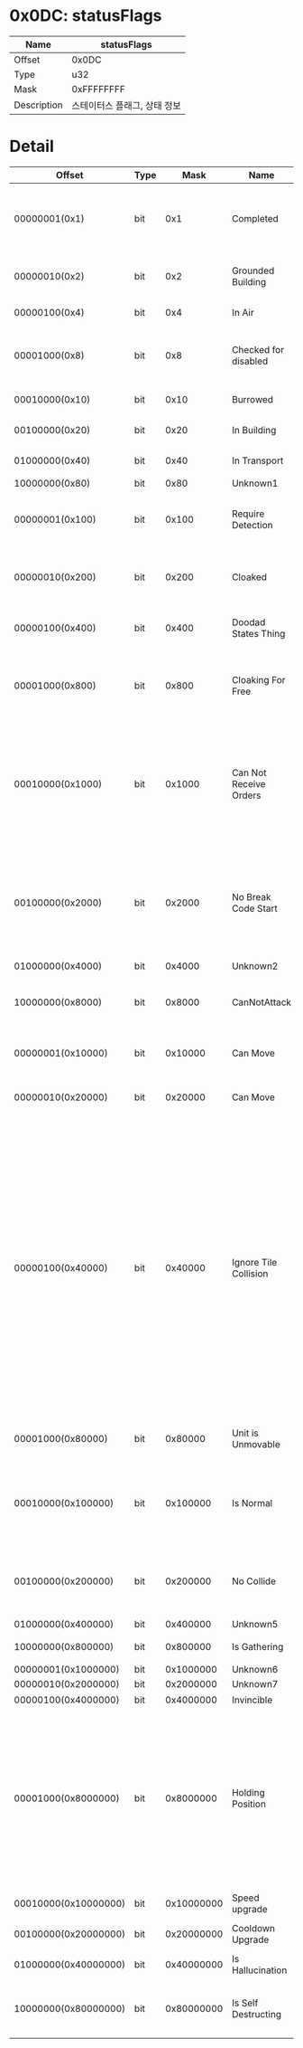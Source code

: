 # 0x0DC: statusFlags

| Name | statusFlags |
| ----| ------------ |
| Offset | 0x0DC |
| Type | u32 |
| Mask | 0xFFFFFFFF |
| Description | 스테이터스 플래그, 상태 정보 |<br>

# Detail

| Offset | Type | Mask | Name | Description |
| -------| -----| ---- | -----| ------------ |
| 00000001(0x1) | bit | 0x1 | Completed | 완성되었으면 1, 미완성 건물이나 변태중인 알/코쿤 등은 0 |
| 00000010(0x2) | bit | 0x2 | Grounded Building | 지상에 있는 건물일 경우 1, 나머지 0 |
| 00000100(0x4) | bit | 0x4 | In Air | 공중일 경우 1 |
| 00001000(0x8) | bit | 0x8 | Checked for disabled | 라고 하는데 디시블이든 언파워든 변화가 없음 |
| 00010000(0x10) | bit | 0x10 | Burrowed | 버로우 상태일 경우 1 |
| 00100000(0x20) | bit | 0x20 | In Building | 건물(벙커)에 들어간 상태 |
| 01000000(0x40) | bit | 0x40 | In Transport | 수송선 안에 들어간 상태 |
| 10000000(0x80) | bit | 0x80 | Unknown1 |  |
| 00000001(0x100) | bit | 0x100 | Require Detection | 디텍터(탐지기) 필요 상태 (클로킹 해제 도중에는 0) |
| 00000010(0x200) | bit | 0x200 | Cloaked | 클로킹, 버로우 상태 (클로킹 되는 도중에는 0) |
| 00000100(0x400) | bit | 0x400 | Doodad States Thing | 디시블, 언파워(동력 끊김) 상태이면 1 |
| 00001000(0x800) | bit | 0x800 | Cloaking For Free | 마나 소비가 없는 클로킹 상태. (아비터 클로킹 필드 등) |
| 00010000(0x1000) | bit | 0x1000 | Can Not Receive Orders | 명령을 받을 수 없는 상태 (버로우 도중, 건물 띄우거나 내리는 도중, 완성 모션 도중, 건물 짓기 시작하는 도중 등) |
| 00100000(0x2000) | bit | 0x2000 | No Break Code Start | 명령을 무시하는 모션중이면 1 (건물 띄우거나 내릴때, 알에서 태어날 때, 발키리 공격 모션 등) |
| 01000000(0x4000) | bit | 0x4000 | Unknown2 |  |
| 10000000(0x8000) | bit | 0x8000 | CanNotAttack | 디스럽션 웹 안에 있는 상태 (공격 불가) |
| 00000001(0x10000) | bit | 0x10000 | Can Move | 움직일 수 있으면 1, 아니면 0 (?) |
| 00000010(0x20000) | bit | 0x20000 | Can Move | 움직일 수 있으면 1, 아니면 0 (?) |
| 00000100(0x40000) | bit | 0x40000 | Ignore Tile Collision | 1이면 움직일 수 없음. 시즈모드한 탱크, 합체 중인 아콘/다크아콘, 버로우 해제 중인 저그 유닛, 저그 에그 등. 유닛 위에 CreateUnit, MoveUnit 등으로 인해 다른 유닛이 생겼을 때 아래에있던 유닛의 이 값이 잠시 1이 되는데 이 때문에 아래에 있던 유닛이 잠시 멈추면서 버벅이는 것. |
| 00001000(0x80000) | bit | 0x80000 | Unit is Unmovable | 수송, 버로우 상태의 지상 유닛 |
| 00010000(0x100000) | bit | 0x100000 | Is Normal | 지상 충돌 판정. 0이면 지형/다른 유닛, 건물 등을 모두 통과. 건물일 경우 1 |
| 00100000(0x200000) | bit | 0x200000 | No Collide | 다른 지상유닛이 해당 유닛의 충돌 무시 (버로우, 비콘). |
| 01000000(0x400000) | bit | 0x400000 | Unknown5 |  |
| 10000000(0x800000) | bit | 0x800000 | Is Gathering | 자원 채취 판정. 유닛 통과 |
| 00000001(0x1000000) | bit | 0x1000000 | Unknown6 |  |
| 00000010(0x2000000) | bit | 0x2000000 | Unknown7 |  |
| 00000100(0x4000000) | bit | 0x4000000 | Invincible | 무적 상태 |
| 00001000(0x8000000) | bit | 0x8000000 | Holding Position | 자유 공격 상태. 1일 경우 지 꼴리는 적을 공격. 어택땅, 스탑, 홀드 상태 등에서 공격중일 경우 1. 강제 공격 중이거나 다른 명령중일때는 0. 벙커 내 유닛에게도 적용. |
| 00010000(0x10000000) | bit | 0x10000000 | Speed upgrade | 발업/속업 상태 |
| 00100000(0x20000000) | bit | 0x20000000 | Cooldown Upgrade | 공속 업그레이드 상태 |
| 01000000(0x40000000) | bit | 0x40000000 | Is Hallucination | 할루시네이션 상태 |
| 10000000(0x80000000) | bit | 0x80000000 | Is Self Destructing | 자폭중인 상태 (인페스티드 테란, 스커지, 스캐럽) |<br>

